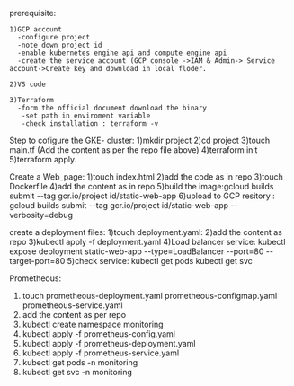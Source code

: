 prerequisite: 
  
    1)GCP account
      -configure project
      -note down project id
      -enable kubernetes engine api and compute engine api
      -create the service account (GCP console ->IAM & Admin-> Service account->Create key and download in local floder.
  
    2)VS code
   
    3)Terraform
      -form the official document download the binary
       -set path in enviroment variable
       -check installation : terraform -v

Step to cofigure the GKE- cluster:
   1)mkdir project
   2)cd project
   3)touch main.tf (Add the content as per the repo file above)
   4)terraform init
   5)terraform apply.

Create a Web_page:
   1)touch index.html
   2)add the code as in repo
   3)touch Dockerfile
   4)add the content as in repo
   5)build the image:gcloud builds submit --tag gcr.io/project id/static-web-app
   6)upload to GCP resitory : gcloud builds submit --tag gcr.io/project id/static-web-app --verbosity=debug

create a deployment files:
   1)touch deployment.yaml:
   2)add the content as repo
   3)kubectl apply -f deployment.yaml
   4)Load balancer service: kubectl expose deployment static-web-app --type=LoadBalancer --port=80 --target-port=80
   5)check service: kubectl get pods
                    kubectl get svc

Prometheous:
   1) touch prometheous-deployment.yaml prometheous-configmap.yaml prometheous-service.yaml
   2) add the content as per repo
   3) kubectl create namespace monitoring
   5) kubectl apply -f prometheus-config.yaml 
   6) kubectl apply -f prometheus-deployment.yaml 
   7) kubectl apply -f prometheus-service.yaml 
   8) kubectl get pods -n monitoring
   9) kubectl get svc -n monitoring








